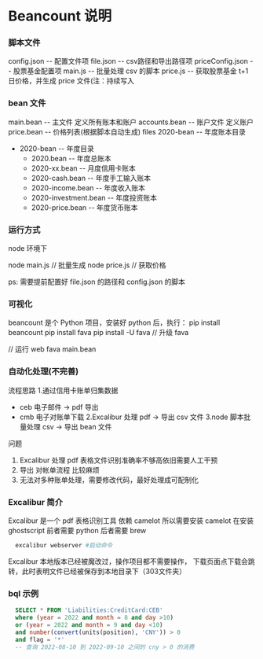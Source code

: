 <!--
 * @Author: vic-hu
 * @LastEditors: vic-hu
 * @Date: 2020-11-12 16:42:54
 * @LastEditTime: 2023-02-14 11:20:26
 * @Description:
 * @FilePath: /remind.md
-->

# Beancount 说明

### 脚本文件

config.json -- 配置文件项
file.json -- csv路径和导出路径项
priceConfig.json -- 股票基金配置项
main.js -- 批量处理 csv 的脚本
price.js -- 获取股票基金 t+1 日价格，并生成 price 文件(注：持续写入

### bean 文件

main.bean -- 主文件 定义所有账本和账户
accounts.bean -- 账户文件 定义账户
price.bean -- 价格列表(根据脚本自动生成)
files 2020-bean -- 年度账本目录

- 2020-bean -- 年度目录
  - 2020.bean -- 年度总账本
  - 2020-xx.bean -- 月度信用卡账本
  - 2020-cash.bean -- 年度手工输入账本
  - 2020-income.bean -- 年度收入账本
  - 2020-investment.bean -- 年度投资账本
  - 2020-price.bean -- 年度货币账本

### 运行方式

node 环境下

node main.js // 批量生成
node price.js // 获取价格

ps: 需要提前配置好 file.json 的路径和 config.json 的脚本

### 可视化

beancount 是个 Python 项目，安装好 python 后，执行：
pip install beancount
pip install fava
pip install -U fava  // 升级 fava

// 运行 web
fava main.bean

### 自动化处理(不完善)

流程思路
1.通过信用卡账单归集数据
  - ceb 电子邮件 -> pdf 导出
  - cmb 电子对账单下载
2.Excalibur 处理 pdf -> 导出 csv 文件
3.node 脚本批量处理 csv -> 导出 bean 文件

问题
1. Excalibur 处理 pdf 表格文件识别准确率不够高依旧需要人工干预
2. 导出 对帐单流程 比较麻烦
3. 无法对多种账单处理，需要修改代码，最好处理成可配制化

### Excalibur 简介

Excalibur 是一个 pdf 表格识别工具 依赖 camelot
所以需要安装 camelot 在安装 ghostscript
前者需要 python 后者需要 brew

```bash
  excalibur webserver #启动命令
```

Excalibur 本地版本已经被魔改过，操作项目都不需要操作，
下载页面点下载会跳转，此时表明文件已经被保存到本地目录下（303文件夹）

### bql 示例

```sql
  SELECT * FROM 'Liabilities:CreditCard:CEB'
  where (year = 2022 and month = 8 and day >10)
  or (year = 2022 and month = 9 and day <10)
  and number(convert(units(position), 'CNY')) > 0
  and flag = '*'
  -- 查询 2022-08-10 到 2022-09-10 之间的 cny > 0 的消费
```
